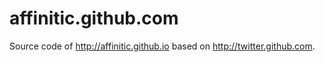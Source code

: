 affinitic.github.com
====================

Source code of http://affinitic.github.io based on http://twitter.github.com.
